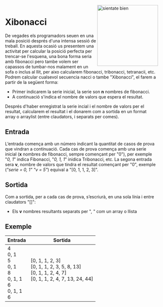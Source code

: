 <img src="https://aprogrammerlife.com/images/pictuers/when_you_become_a_living_golden_ratio.jpg" style="float:right" alt="sientate bien" width="200" >

# Xibonacci

De vegades els programadors seuen en una mala posició després d'una intensa sessió de treball. En aquesta ocasió us presentem una activitat per calcular la posició perfecta per trencar-se l'esquena, una bona forma seria amb fibonacci pero tambe volem ser capassos de tumbar-nos malament en un sofa o inclus al llit, per aixo calcularem fibonacci, tribonacci, tetranacii, etc. Podrem calcular cualsevol secuencia nacci o tambe "Xibonacci", el farem a partir de la següent forma:
- Primer indicarem la serie inicial, la serie son **n** nombres de fibonacci.
- A continuació s'indica el nombre de valors que espera el resultat.

Després d'haber enregistrat la serie incial i el nombre de valors per el resultat, calcularem el resultat i el donarem com a sortida en un format array o arraylist (entre claudators, i separats per comes).

## Entrada

L’entrada comença amb un número indicant la quantitat de casos de prova que vindran a continuació.
Cada cas de prova comença amb una serie inicial (**x** nombres de fibonacci, sempre començant per "0"), per exemple "*0, 1*" indica Fibonacci, "*0, 1, 1*" inidica Tribonacci, etc. La segona entrada sera **v**, nombre de valors que tindra el resultat començant per "0", exemple (*"serie = 0, 1"  "v = 5"*) equival a "[0, 1, 1, 2, 3]".

## Sortida

Com a sortida, per a cada cas de prova, s’escriurà, en una sola línia i entre claudators "[]":
- Els **v** nombres resultants separats per ", " com un array o llista
 
##  Exemple

Entrada | Sortida
--------------|--------------
4<br>0, 1<br>5<br>0, 1<br>8<br>0, 1, 1<br>6<br>0, 1, 1<br>6 | [0, 1, 1, 2, 3]<br>[0, 1, 1, 2, 3, 5, 8, 13]<br>[0, 1, 1, 2, 4, 7]<br>[0, 1, 1, 2, 4, 7, 13, 24, 44]<br><br>
